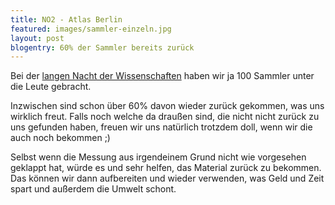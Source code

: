 ```yaml
---
title: NO2 - Atlas Berlin
featured: images/sammler-einzeln.jpg
layout: post
blogentry: 60% der Sammler bereits zurück
---
```


Bei der [langen Nacht der Wissenschaften](/2019/06/16/lndw.html) haben wir ja 100 Sammler unter die Leute gebracht.

Inzwischen sind schon über 60% davon wieder zurück gekommen, was uns wirklich freut. Falls noch welche da draußen sind, die nicht nicht zurück zu uns gefunden haben, freuen wir uns natürlich trotzdem doll, wenn wir die auch noch bekommen ;)

Selbst wenn die Messung aus irgendeinem Grund nicht wie vorgesehen geklappt hat, würde es und sehr helfen, das Material zurück zu bekommen. Das können wir dann aufbereiten und wieder verwenden, was Geld und Zeit spart und außerdem die Umwelt schont.
